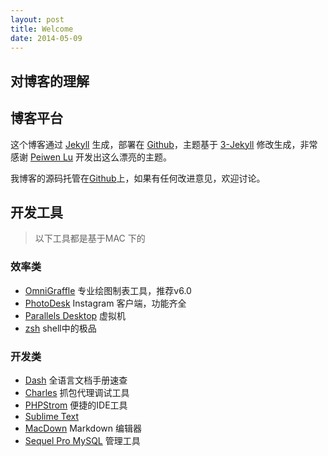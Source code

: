 ```yaml
---
layout: post
title: Welcome
date: 2014-05-09
---
```


## 对博客的理解



## 博客平台

这个博客通过 [Jekyll](http://jekyllrb.com/) 生成，部署在 [Github](https://pages.github.com)，主题基于 [3-Jekyll](https://github.com/P233/3-Jekyll) 修改生成，非常感谢 [Peiwen Lu](https://github.com/P233) 开发出这么漂亮的主题。

我博客的源码托管在[Github](https://github.com/qloog/qloog.github.io)上，如果有任何改进意见，欢迎讨论。

## 开发工具

> 以下工具都是基于MAC 下的

### 效率类

 * [OmniGraffle](http://www.omnigroup.com/omnigraffle) 专业绘图制表工具，推荐v6.0
 * [PhotoDesk](http://www.photodesk-app.com/) Instagram 客户端，功能齐全
 * [Parallels Desktop](http://www.parallels.com/products/desktop/) 虚拟机
 *  [zsh](http://ohmyz.sh/)	shell中的极品

### 开发类

 * [Dash](http://kapeli.com/dash) 全语言文档手册速查
 * [Charles](http://www.charlesproxy.com/) 抓包代理调试工具
 * [PHPStrom](https://www.jetbrains.com/phpstorm/)  便捷的IDE工具
 * [Sublime Text](http://www.sublimetext.com/)
 * [MacDown](http://macdown.uranusjr.com/)  Markdown 编辑器
 * [Sequel Pro MySQL](http://www.sequelpro.com/) 管理工具


